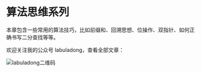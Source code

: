 # 算法思维系列

本章包含一些常用的算法技巧，比如前缀和、回溯思想、位操作、双指针、如何正确书写二分查找等等。

欢迎关注我的公众号 labuladong，查看全部文章：

![labuladong二维码](../pictures/table_qr2.jpg)
